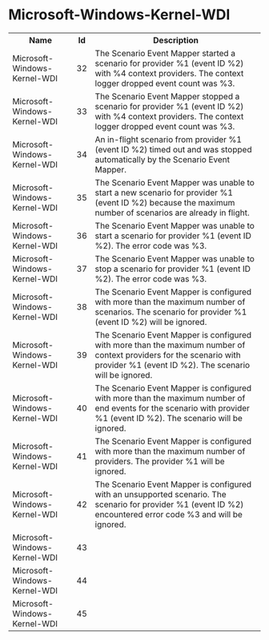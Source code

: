 # Microsoft-Windows-Kernel-WDI

<table>
<colgroup><col/><col/><col/></colgroup>
<tr><th>Name</th><th>Id</th><th>Description</th></tr>
<tr><td>Microsoft-Windows-Kernel-WDI</td><td>32</td><td>The Scenario Event Mapper started a scenario for provider %1 (event ID %2) with %4 context providers.  The context logger dropped event count was %3.</td></tr>
<tr><td>Microsoft-Windows-Kernel-WDI</td><td>33</td><td>The Scenario Event Mapper stopped a scenario for provider %1 (event ID %2) with %4 context providers.  The context logger dropped event count was %3.</td></tr>
<tr><td>Microsoft-Windows-Kernel-WDI</td><td>34</td><td>An in-flight scenario from provider %1 (event ID %2) timed out and was stopped automatically by the Scenario Event Mapper.</td></tr>
<tr><td>Microsoft-Windows-Kernel-WDI</td><td>35</td><td>The Scenario Event Mapper was unable to start a new scenario for provider %1 (event ID %2) because the maximum number of scenarios are already in flight.</td></tr>
<tr><td>Microsoft-Windows-Kernel-WDI</td><td>36</td><td>The Scenario Event Mapper was unable to start a scenario for provider %1 (event ID %2).  The error code was %3.</td></tr>
<tr><td>Microsoft-Windows-Kernel-WDI</td><td>37</td><td>The Scenario Event Mapper was unable to stop a scenario for provider %1 (event ID %2).  The error code was %3.</td></tr>
<tr><td>Microsoft-Windows-Kernel-WDI</td><td>38</td><td>The Scenario Event Mapper is configured with more than the maximum number of scenarios.  The scenario for provider %1 (event ID %2) will be ignored.</td></tr>
<tr><td>Microsoft-Windows-Kernel-WDI</td><td>39</td><td>The Scenario Event Mapper is configured with more than the maximum number of context providers for the scenario with provider %1 (event ID %2).  The scenario will be ignored.</td></tr>
<tr><td>Microsoft-Windows-Kernel-WDI</td><td>40</td><td>The Scenario Event Mapper is configured with more than the maximum number of end events for the scenario with provider %1 (event ID %2).  The scenario will be ignored.</td></tr>
<tr><td>Microsoft-Windows-Kernel-WDI</td><td>41</td><td>The Scenario Event Mapper is configured with more than the maximum number of providers.  The provider %1 will be ignored.</td></tr>
<tr><td>Microsoft-Windows-Kernel-WDI</td><td>42</td><td>The Scenario Event Mapper is configured with an unsupported scenario. The scenario for provider %1 (event ID %2) encountered error code %3 and will be ignored.</td></tr>
<tr><td>Microsoft-Windows-Kernel-WDI</td><td>43</td><td></td></tr>
<tr><td>Microsoft-Windows-Kernel-WDI</td><td>44</td><td></td></tr>
<tr><td>Microsoft-Windows-Kernel-WDI</td><td>45</td><td></td></tr>
</table>
